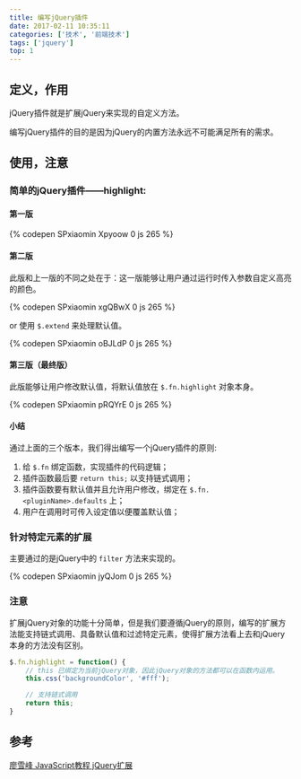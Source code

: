 ```yaml
---
title: 编写jQuery插件
date: 2017-02-11 10:35:11
categories: ['技术', '前端技术']
tags: ['jquery']
top: 1
---
```


## 定义，作用

jQuery插件就是扩展jQuery来实现的自定义方法。

编写jQuery插件的目的是因为jQuery的内置方法永远不可能满足所有的需求。

## 使用，注意

### 简单的jQuery插件——highlight:

#### 第一版

{% codepen SPxiaomin Xpyoow 0 js 265 %}

#### 第二版

此版和上一版的不同之处在于：这一版能够让用户通过运行时传入参数自定义高亮的颜色。

{% codepen SPxiaomin xgQBwX 0 js 265 %}

or 使用 `$.extend` 来处理默认值。

{% codepen SPxiaomin oBJLdP 0 js 265 %}

#### 第三版（最终版）

此版能够让用户修改默认值，将默认值放在 `$.fn.highlight` 对象本身。

{% codepen SPxiaomin pRQYrE 0 js 265 %}

#### 小结

通过上面的三个版本，我们得出编写一个jQuery插件的原则:

1. 给 `$.fn` 绑定函数，实现插件的代码逻辑；
2. 插件函数最后要 `return this;` 以支持链式调用；
3. 插件函数要有默认值并且允许用户修改，绑定在 `$.fn.<pluginName>.defaults` 上；
4. 用户在调用时可传入设定值以便覆盖默认值；

### 针对特定元素的扩展

主要通过的是jQuery中的 `filter` 方法来实现的。

{% codepen SPxiaomin jyQJom 0 js 265 %}

### 注意

扩展jQuery对象的功能十分简单，但是我们要遵循jQuery的原则，编写的扩展方法能支持链式调用、具备默认值和过滤特定元素，使得扩展方法看上去和jQuery本身的方法没有区别。

```javascript
$.fn.highlight = function() {
    // this 已绑定为当前jQuery对象，因此jQuery对象的方法都可以在函数内运用。
    this.css('backgroundColor', '#fff');

    // 支持链式调用
    return this;
}
```

## 参考

[廖雪峰 JavaScript教程 jQuery扩展](http://www.liaoxuefeng.com/wiki/001434446689867b27157e896e74d51a89c25cc8b43bdb3000/0014356468967974219593d94f64d06b370c87fc38eade4000#0)
